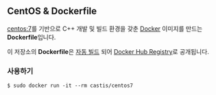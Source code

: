 ## CentOS & Dockerfile

[centos:7](https://registry.hub.docker.com/_/centos/)를 기반으로 C++ 개발 및 빌드 환경을 갖춘 [Docker](https://www.docker.com/) 이미지를 만드는 **Dockerfile**입니다.

이 저장소의 **Dockerfile**은 [자동 빌드](https://registry.hub.docker.com/u/castis/centos7/) 되어 [Docker Hub Registry](https://registry.hub.docker.com/)로 공개됩니다.


### 사용하기

```
$ sudo docker run -it --rm castis/centos7
```

